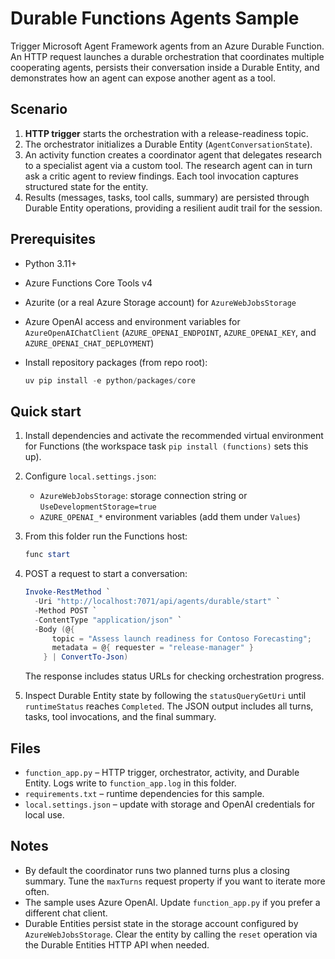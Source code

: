 # Durable Functions Agents Sample

Trigger Microsoft Agent Framework agents from an Azure Durable Function. An HTTP
request launches a durable orchestration that coordinates multiple cooperating
agents, persists their conversation inside a Durable Entity, and demonstrates how
an agent can expose another agent as a tool.

## Scenario

1. **HTTP trigger** starts the orchestration with a release-readiness topic.
2. The orchestrator initializes a Durable Entity (`AgentConversationState`).
3. An activity function creates a coordinator agent that delegates research to a
   specialist agent via a custom tool. The research agent can in turn ask a critic
   agent to review findings. Each tool invocation captures structured state for the
   entity.
4. Results (messages, tasks, tool calls, summary) are persisted through Durable
   Entity operations, providing a resilient audit trail for the session.

## Prerequisites

- Python 3.11+
- Azure Functions Core Tools v4
- Azurite (or a real Azure Storage account) for `AzureWebJobsStorage`
- Azure OpenAI access and environment variables for `AzureOpenAIChatClient`
  (`AZURE_OPENAI_ENDPOINT`, `AZURE_OPENAI_KEY`, and `AZURE_OPENAI_CHAT_DEPLOYMENT`)
- Install repository packages (from repo root):

  ```powershell
  uv pip install -e python/packages/core
  ```

## Quick start

1. Install dependencies and activate the recommended virtual environment for
   Functions (the workspace task `pip install (functions)` sets this up).
2. Configure `local.settings.json`:
   - `AzureWebJobsStorage`: storage connection string or `UseDevelopmentStorage=true`
   - `AZURE_OPENAI_*` environment variables (add them under `Values`)
3. From this folder run the Functions host:

   ```powershell
   func start
   ```

4. POST a request to start a conversation:

   ```powershell
   Invoke-RestMethod `
     -Uri "http://localhost:7071/api/agents/durable/start" `
     -Method POST `
     -ContentType "application/json" `
     -Body (@{
         topic = "Assess launch readiness for Contoso Forecasting";
         metadata = @{ requester = "release-manager" }
       } | ConvertTo-Json)
   ```

   The response includes status URLs for checking orchestration progress.

5. Inspect Durable Entity state by following the `statusQueryGetUri` until
   `runtimeStatus` reaches `Completed`. The JSON output includes all turns, tasks,
   tool invocations, and the final summary.

## Files

- `function_app.py` – HTTP trigger, orchestrator, activity, and Durable Entity. Logs write to `function_app.log` in this folder.
- `requirements.txt` – runtime dependencies for this sample.
- `local.settings.json` – update with storage and OpenAI credentials for local use.

## Notes

- By default the coordinator runs two planned turns plus a closing summary. Tune
  the `maxTurns` request property if you want to iterate more often.
- The sample uses Azure OpenAI. Update `function_app.py` if you prefer a different
  chat client.
- Durable Entities persist state in the storage account configured by
  `AzureWebJobsStorage`. Clear the entity by calling the `reset` operation via the
  Durable Entities HTTP API when needed.
